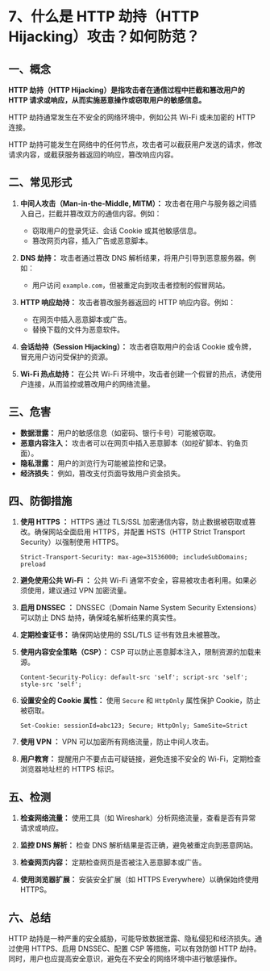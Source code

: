 # 7、什么是 HTTP 劫持（HTTP Hijacking）攻击？如何防范？

## 一、概念

**HTTP 劫持（HTTP Hijacking）是指攻击者在通信过程中拦截和篡改用户的 HTTP 请求或响应，从而实施恶意操作或窃取用户的敏感信息。**

HTTP 劫持通常发生在不安全的网络环境中，例如公共 Wi-Fi 或未加密的 HTTP 连接。

HTTP 劫持可能发生在网络中的任何节点，攻击者可以截获用户发送的请求，修改请求内容，或截获服务器返回的响应，篡改响应内容。

## 二、常见形式

1. **中间人攻击（Man-in-the-Middle, MITM）：** 攻击者在用户与服务器之间插入自己，拦截并篡改双方的通信内容。例如：

   - 窃取用户的登录凭证、会话 Cookie 或其他敏感信息。
   - 篡改网页内容，插入广告或恶意脚本。

2. **DNS 劫持：** 攻击者通过篡改 DNS 解析结果，将用户引导到恶意服务器。例如：

   - 用户访问 `example.com`，但被重定向到攻击者控制的假冒网站。

3. **HTTP 响应劫持：** 攻击者篡改服务器返回的 HTTP 响应内容。例如：

   - 在网页中插入恶意脚本或广告。
   - 替换下载的文件为恶意软件。

4. **会话劫持（Session Hijacking）：** 攻击者窃取用户的会话 Cookie 或令牌，冒充用户访问受保护的资源。

5. **Wi-Fi 热点劫持：** 在公共 Wi-Fi 环境中，攻击者创建一个假冒的热点，诱使用户连接，从而监控或篡改用户的网络流量。

## 三、危害

- **数据泄露：** 用户的敏感信息（如密码、银行卡号）可能被窃取。
- **恶意内容注入：** 攻击者可以在网页中插入恶意脚本（如挖矿脚本、钓鱼页面）。
- **隐私泄露：** 用户的浏览行为可能被监控和记录。
- **经济损失：** 例如，篡改支付页面导致用户资金损失。

## 四、防御措施

1. **使用 HTTPS ：** HTTPS 通过 TLS/SSL 加密通信内容，防止数据被窃取或篡改。确保网站全面启用 HTTPS，并配置 HSTS（HTTP Strict Transport Security）以强制使用 HTTPS。

   ```http
   Strict-Transport-Security: max-age=31536000; includeSubDomains; preload
   ```

2. **避免使用公共 Wi-Fi ：** 公共 Wi-Fi 通常不安全，容易被攻击者利用。如果必须使用，建议通过 VPN 加密流量。
3. **启用 DNSSEC ：** DNSSEC（Domain Name System Security Extensions）可以防止 DNS 劫持，确保域名解析结果的真实性。
4. **定期检查证书：** 确保网站使用的 SSL/TLS 证书有效且未被篡改。
5. **使用内容安全策略（CSP）：** CSP 可以防止恶意脚本注入，限制资源的加载来源。

   ```http
   Content-Security-Policy: default-src 'self'; script-src 'self'; style-src 'self';
   ```

6. **设置安全的 Cookie 属性：** 使用 `Secure` 和 `HttpOnly` 属性保护 Cookie，防止被窃取。

   ```http
   Set-Cookie: sessionId=abc123; Secure; HttpOnly; SameSite=Strict
   ```

7. **使用 VPN ：** VPN 可以加密所有网络流量，防止中间人攻击。
8. **用户教育：** 提醒用户不要点击可疑链接，避免连接不安全的 Wi-Fi，定期检查浏览器地址栏的 HTTPS 标识。

## 五、检测

1. **检查网络流量：** 使用工具（如 Wireshark）分析网络流量，查看是否有异常请求或响应。

2. **监控 DNS 解析：** 检查 DNS 解析结果是否正确，避免被重定向到恶意网站。

3. **检查网页内容：** 定期检查网页是否被注入恶意脚本或广告。

4. **使用浏览器扩展：** 安装安全扩展（如 HTTPS Everywhere）以确保始终使用 HTTPS。

## 六、总结

HTTP 劫持是一种严重的安全威胁，可能导致数据泄露、隐私侵犯和经济损失。通过使用 HTTPS、启用 DNSSEC、配置 CSP 等措施，可以有效防御 HTTP 劫持。同时，用户也应提高安全意识，避免在不安全的网络环境中进行敏感操作。
